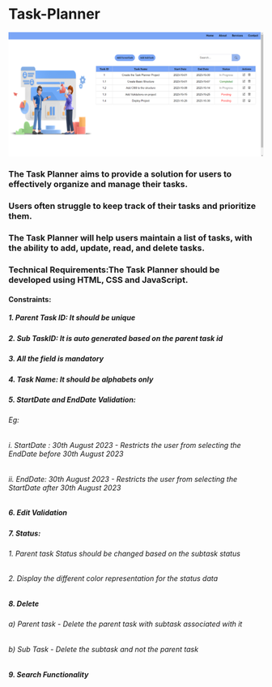 # Task-Planner
![alt text](https://github.com/AniketSutar2401/Task-Planner/blob/main/Screenshot%20(2).png)

### The Task Planner aims to provide a solution for users to effectively organize and manage their tasks. 
### Users often struggle to keep track of their tasks and prioritize them. 
### The Task Planner will help users maintain a list of tasks, with the ability to add, update, read, and delete tasks.
### Technical Requirements:The Task Planner should be developed using HTML, CSS and JavaScript.
#### Constraints:
##### 1. Parent Task ID: It should be unique
##### 2. Sub TaskID: It is auto generated based on the parent task id
##### 3. All the field is mandatory
##### 4. Task Name: It should be alphabets only
##### 5. StartDate and EndDate Validation:
###### Eg:
###### i. StartDate : 30th August 2023 - Restricts the user from selecting the EndDate before 30th August  2023
###### ii. EndDate: 30th August 2023 - Restricts the user from selecting the StartDate after 30th August 2023
##### 6. Edit Validation
##### 7. Status:
###### 1. Parent task Status should be changed based on the subtask status
###### 2. Display the different color representation for the status data
##### 8. Delete
###### a) Parent task - Delete the parent task with subtask associated with it
###### b) Sub Task - Delete the subtask and not the parent task
##### 9. Search Functionality
